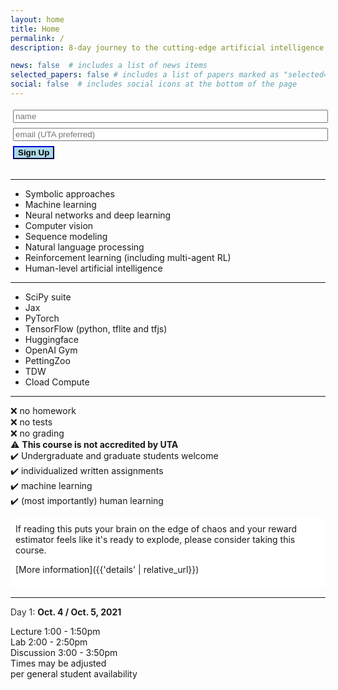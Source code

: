```yaml
---
layout: home
title: Home
permalink: /
description: 8-day journey to the cutting-edge artificial intelligence theory and technique.

news: false  # includes a list of news items
selected_papers: false # includes a list of papers marked as "selected={true}"
social: false  # includes social icons at the bottom of the page
---
```



<form id="signup">
    <div id="beforeSignup">
        <input type="hidden" name="accessKey" value="0d04c522-1740-4f6c-aa50-ecc292a089bc">
        <input type="text" style="width: 100%; margin: 3pt;" name="name" placeholder="name" > <br>
        <input type="text" style="width: 100%; margin: 3pt;" name="email" placeholder="email (UTA preferred)"> <br>
        <input type="submit" value="Sign Up" class="highlightButton" style="font-weight: 800; border-color: darkblue; background-color: lightblue; margin: 3pt;" />
        <!-- If we receive data in this field submission will be ignored -->
        <input type="text" name="honeypot" style="display: none;">
    </div>
    <div id="afterSignup" style="max-height: 0; opacity: 0">
        <p id="welcomeMessage">I look foreward to seeing you!</p>
    </div>
</form>
<script>
$('#signup').submit(function(e){
    e.preventDefault();
    $.ajax({
        url: 'https://api.staticforms.xyz/submit',
        type: 'post',
        data:$('#signup').serialize(),
        success:function(){
            // form submitted successfully
            $("#beforeSignup").animate({
                "max-height": 0,
                opacity: 0
            }, 1000);
            $("#afterSignup").animate({
                "max-height": 10000,
                opacity: 1
            }, 1000);
        }
    });
});
</script>

---

<ul>
<li>Symbolic approaches</li>
<li>Machine learning</li>
<li>Neural networks and deep learning</li>
<li>Computer vision</li>
<li>Sequence modeling</li>
<li>Natural language processing</li>
<li>Reinforcement learning (including multi-agent RL)</li>
<li>Human-level artificial intelligence</li>
</ul>

---

<ul>
<li>SciPy suite</li>
<li>Jax</li>
<li>PyTorch</li>
<li>TensorFlow (python, tflite and tfjs)</li>
<li>Huggingface</li>
<li>OpenAI Gym</li>
<li>PettingZoo</li>
<li>TDW</li>
<li>Cload Compute</li>
</ul>

---

 ❌ no homework <br>
 ❌ no tests <br>
 ❌ no grading  <br>
 ⚠️ <b>This course is not accredited by UTA</b>  <br>
 ✔️ Undergraduate and graduate students welcome <br>
 ✔️ individualized written assignments <br>
 ✔️ machine learning <br>
 ✔️ (most importantly) human learning <br>

<div style="background-color: white; padding: 6pt;">
If reading this puts your brain on the edge of chaos and your reward estimator feels like it's ready to explode, please consider taking this course.

[More information]({{'details' | relative_url}})
</div>

---

<span style="opacity: 0.9">Day 1: </span>
<span style="font-weight: 700">Oct. 4 / Oct. 5, 2021</span>
<p style="background-color: dark-grey">
Lecture 1:00 - 1:50pm <br>
Lab 2:00 - 2:50pm<br>
Discussion 3:00 - 3:50pm<br>
Times may be adjusted <br>per general student availability
</p>